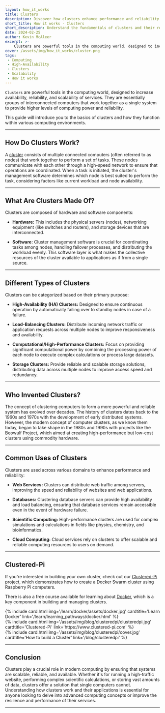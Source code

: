 ```yaml
---
layout: how_it_works
title: Clusters
description: Discover how clusters enhance performance and reliability in computing environments
short_title: How it works - Clusters
short_description: Understand the fundamentals of clusters and their role in high-availability systems
date: 2024-02-25
author: Kevin McAleer
excerpt: >-
    Clusters are powerful tools in the computing world, designed to increase availability, reliability, and scalability of services.
cover: /assets/img/how_it_works/cluster.png
tags:
 - Computing
 - High-Availability
 - Clusters
 - Scalability
 - How it works
---
```


`Clusters` are powerful tools in the computing world, designed to increase availability, reliability, and scalability of services. They are essentially groups of interconnected computers that work together as a single system to provide higher levels of computing power and reliability.

This guide will introduce you to the basics of clusters and how they function within various computing environments.

---

## How Do Clusters Work?

A [cluster](/resources/glossary#cluster) consists of multiple connected computers (often referred to as nodes) that work together to perform a set of tasks. These nodes communicate with each other through a high-speed network to ensure that operations are coordinated. When a task is initiated, the cluster's management software determines which node is best suited to perform the task, considering factors like current workload and node availability.

---

## What Are Clusters Made Of?

Clusters are composed of hardware and software components:

- **Hardware:** This includes the physical servers (nodes), networking equipment (like switches and routers), and storage devices that are interconnected.
  
- **Software:** Cluster management software is crucial for coordinating tasks among nodes, handling failover processes, and distributing the workload evenly. This software layer is what makes the collective resources of the cluster available to applications as if from a single source.

---

## Different Types of Clusters

Clusters can be categorized based on their primary purpose:

- **High-Availability (HA) Clusters:** Designed to ensure continuous operation by automatically failing over to standby nodes in case of a failure.
  
- **Load-Balancing Clusters:** Distribute incoming network traffic or application requests across multiple nodes to improve responsiveness and availability.
  
- **Computational/High-Performance Clusters:** Focus on providing significant computational power by combining the processing power of each node to execute complex calculations or process large datasets.
  
- **Storage Clusters:** Provide reliable and scalable storage solutions, distributing data across multiple nodes to improve access speed and redundancy.

---

## Who Invented Clusters?

The concept of clustering computers to form a more powerful and reliable system has evolved over decades. The history of clusters dates back to the 1960s and 1970s with the development of early distributed systems. However, the modern concept of computer clusters, as we know them today, began to take shape in the 1980s and 1990s with projects like the Beowulf Project, which aimed at creating high-performance but low-cost clusters using commodity hardware.

---

## Common Uses of Clusters

Clusters are used across various domains to enhance performance and reliability:

- **Web Services:** Clusters can distribute web traffic among servers, improving the speed and reliability of websites and web applications.
  
- **Databases:** Clustering database servers can provide high availability and load balancing, ensuring that database services remain accessible even in the event of hardware failure.
  
- **Scientific Computing:** High-performance clusters are used for complex simulations and calculations in fields like physics, chemistry, and bioinformatics.
  
- **Cloud Computing:** Cloud services rely on clusters to offer scalable and reliable computing resources to users on demand.

---

## Clustered-Pi

If you're interested in building your own cluster, check out our [Clustered-Pi](https://www.github.com/kevinmcaleer/ClusteredPi) project, which demonstrates how to create a Docker Swarm cluster using Raspberry Pi computers.

There is also a free course available for learning about [Docker](/learn/docker/), which is a key component in building and managing clusters.

<div class="row row-cols-md-3">
<div class="col col-md-4">
{% include card.html img='/learn/docker/assets/docker.jpg' cardtitle='Learn Docker' link='/learn/learning_pathways/docker.html' %}
</div>
<div class="col col-md-4">
{% include card.html img='/assets/img/blog/clusteredpi/clusteredpi.jpg' cardtitle='Clustered-Pi' link='https://www.clustered-pi.com' %}
</div>
<div class="col col-md-4">
{% include card.html img='/assets/img/blog/clusteredpi/cover.jpg' cardtitle='How to build a Cluster' link='/blog/clusteredpi' %}
</div>
</div>

---

## Conclusion

Clusters play a crucial role in modern computing by ensuring that systems are scalable, reliable, and available. Whether it's for running a high-traffic website, performing complex scientific calculations, or storing vast amounts of data, clusters offer a solution that single computers cannot. Understanding how clusters work and their applications is essential for anyone looking to delve into advanced computing concepts or improve the resilience and performance of their services.

---
